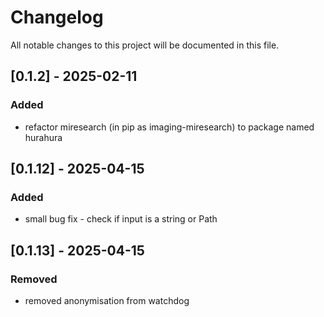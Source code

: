 # Changelog

All notable changes to this project will be documented in this file.


## [0.1.2] - 2025-02-11
### Added
- refactor miresearch (in pip as imaging-miresearch) to package named hurahura 

## [0.1.12] - 2025-04-15
### Added
- small bug fix - check if input is a string or Path

## [0.1.13] - 2025-04-15
### Removed
- removed anonymisation from watchdog

